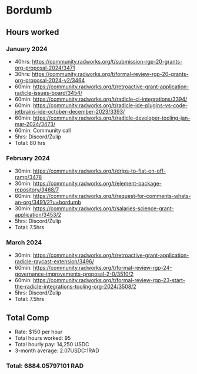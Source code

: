 # Bordumb

## Hours worked

### January 2024
* 40hrs: https://community.radworks.org/t/submission-rgp-20-grants-org-proposal-2024/3471
* 30hrs: https://community.radworks.org/t/formal-review-rgp-20-grants-org-proposal-2024-v2/3464
* 60min: https://community.radworks.org/t/retroactive-grant-application-radicle-issues-board/3454/
* 60min: https://community.radworks.org/t/radicle-ci-integrations/3394/
* 60min: https://community.radworks.org/t/radicle-ide-plugins-vs-code-jetbrains-ide-october-december-2023/3393/
* 60min: https://community.radworks.org/t/radicle-developer-tooling-jan-mar-2024/3473/
* 60min: Community call
* 5hrs: Discord/Zulip
* Total: 80 hrs

### February 2024
* 30min: https://community.radworks.org/t/drips-to-fiat-on-off-ramp/3478
* 30min: https://community.radworks.org/t/element-package-repository/3468/7
* 60min: https://community.radworks.org/t/request-for-comments-whats-an-org/3491/2?u=bordumb
* 30min: https://community.radworks.org/t/salaries-science-grant-application/3453/2
* 5hrs: Discord/Zulip
* Total: 7.5hrs 

### March 2024
* 30min: https://community.radworks.org/t/retroactive-grant-application-radicle-raycast-extension/3496/
* 60min: https://community.radworks.org/t/formal-review-rgp-24-governance-improvements-proposal-2-0/3510/2
* 60min: https://community.radworks.org/t/formal-review-rgp-23-start-the-radicle-integrations-tooling-org-2024/3508/2
* 5hrs: Discord/Zulip
* Total: 7.5hrs 

## Total Comp

* Rate: $150 per hour
* Total hours worked: 95
* Total hourly pay: 14,250 USDC  
* 3-month average: 2.07USDC:1RAD

### Total: 6884.05797101 RAD
